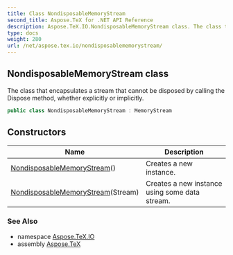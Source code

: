 ```yaml
---
title: Class NondisposableMemoryStream
second_title: Aspose.TeX for .NET API Reference
description: Aspose.TeX.IO.NondisposableMemoryStream class. The class that encapsulates a stream that cannot be disposed by calling the Dispose method whether explicitly or implicitly
type: docs
weight: 280
url: /net/aspose.tex.io/nondisposablememorystream/
---
```

## NondisposableMemoryStream class

The class that encapsulates a stream that cannot be disposed by calling the Dispose method, whether explicitly or implicitly.

```csharp
public class NondisposableMemoryStream : MemoryStream
```

## Constructors

| Name | Description |
| --- | --- |
| [NondisposableMemoryStream](nondisposablememorystream/#constructor)() | Creates a new instance. |
| [NondisposableMemoryStream](nondisposablememorystream/#constructor_1)(Stream) | Creates a new instance using some data stream. |

### See Also

* namespace [Aspose.TeX.IO](../../aspose.tex.io/)
* assembly [Aspose.TeX](../../)


